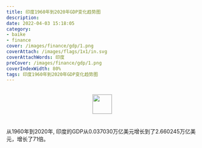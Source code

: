 ```yaml
---
title: 印度1960年到2020年GDP变化趋势图
description: 
date: 2022-04-03 15:18:05
category:
- baike
- finance
cover: /images/finance/gdp/1.png
coverAttach: /images/flags/1x1/in.svg
coverAttachWords: 印度
preCover: /images/finance/gdp/1.png
coverIndexWidth: 80%
tags: 印度1960年到2020年GDP变化趋势图
---
```




<script src="/assets/js/charts/chart.js"></script>

<div style="text-align: center; margin: 30px 0; ">
    <img src="/images/flags/1x1/in.svg" style="width: 50px; border: 1px solid #cccccc; ">
</div>

<div style="width: 98%; margin: 0 0 35px 0; ">
    <canvas id="myChart"></canvas>
</div>

<div>
<p class="paragraph">从1960年到2020年, 印度的GDP从0.037030万亿美元增长到了2.660245万亿美元，增长了71倍。</p>
</div>

<script>

    const dataGdp = {
        labels: [1960, 1961, 1962, 1963, 1964, 1965, 1966, 1967, 1968, 1969, 1970, 1971, 1972, 1973, 1974, 1975, 1976, 1977, 1978, 1979, 1980, 1981, 1982, 1983, 1984, 1985, 1986, 1987, 1988, 1989, 1990, 1991, 1992, 1993, 1994, 1995, 1996, 1997, 1998, 1999, 2000, 2001, 2002, 2003, 2004, 2005, 2006, 2007, 2008, 2009, 2010, 2011, 2012, 2013, 2014, 2015, 2016, 2017, 2018, 2019, 2020],
        datasets: [{
            label: '(万亿美元)  •  即刻编程  •  cn.hongkezhang.com',
            backgroundColor: 'rgb(0 0 128)',
            borderColor: 'rgb(0 0 128)',
            data: [0.037030, 0.039232, 0.042161, 0.048422, 0.056480, 0.059555, 0.045865, 0.050135, 0.053085, 0.058448, 0.062422, 0.067351, 0.071463, 0.085515, 0.099526, 0.098473, 0.102717, 0.121487, 0.137300, 0.152992, 0.186325, 0.193491, 0.200715, 0.218262, 0.212158, 0.232512, 0.248986, 0.279034, 0.296589, 0.296042, 0.320979, 0.270105, 0.288208, 0.279296, 0.327276, 0.360282, 0.392897, 0.415868, 0.421351, 0.458820, 0.468395, 0.485441, 0.514938, 0.607699, 0.709149, 0.820382, 0.940260, 1.216735, 1.198896, 1.341887, 1.675615, 1.823050, 1.827638, 1.856722, 2.039127, 2.103588, 2.294798, 2.651473, 2.701112, 2.870504, 2.660245],
            barPercentage: 0.3
        }]
    };

    const config = {
        type: 'line',
        data: dataGdp,
        options: {
            series: [
                {
                    barWidth: '20%'
                }
            ]
        }
    };

    const myChart = new Chart(
        document.getElementById('myChart'),
        config
    );
</script>
